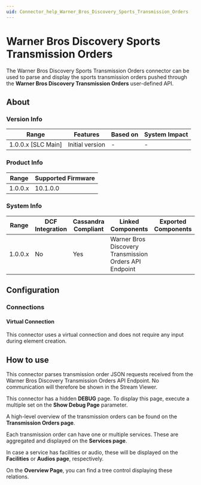 ```yaml
---
uid: Connector_help_Warner_Bros_Discovery_Sports_Transmission_Orders
---
```


# Warner Bros Discovery Sports Transmission Orders

The Warner Bros Discovery Sports Transmission Orders connector can be used to parse and display the sports transmission orders pushed through the **Warner Bros Discovery Transmission Orders** user-defined API.

## About

### Version Info

| Range              | Features        | Based on | System Impact |
|--------------------|-----------------|----------|---------------|
| 1.0.0.x [SLC Main] | Initial version | -        | -             |

### Product Info

| Range   | Supported Firmware |
|---------|--------------------|
| 1.0.0.x | 10.1.0.0           |

### System Info

| Range   | DCF Integration | Cassandra Compliant | Linked Components                                      | Exported Components |
|---------|-----------------|---------------------|--------------------------------------------------------|---------------------|
| 1.0.0.x | No              | Yes                 | Warner Bros Discovery Transmission Orders API Endpoint |                     |

## Configuration

### Connections

#### Virtual Connection

This connector uses a virtual connection and does not require any input during element creation.

## How to use

This connector parses transmission order JSON requests received from the Warner Bros Discovery Transmission Orders API Endpoint. No communication will therefore be shown in the Stream Viewer.

This connector has a hidden **DEBUG** page. To display this page, execute a multiple set on the **Show Debug Page** parameter.

A high-level overview of the transmission orders can be found on the **Transmission Orders page**.

Each transmission order can have one or multiple services. These are aggregated and displayed on the **Services page**.

In case a service has facilities or audio, these will be displayed on the **Facilities** or **Audios page**, respectively.

On the **Overview Page**, you can find a tree control displaying these relations.
